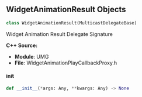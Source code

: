 ## WidgetAnimationResult Objects

```python
class WidgetAnimationResult(MulticastDelegateBase)
```

Widget Animation Result  Delegate Signature

**C++ Source:**

- **Module**: UMG
- **File**: WidgetAnimationPlayCallbackProxy.h

<a id="unreal.WidgetAnimationResult.__init__"></a>

#### __init__

```python
def __init__(*args: Any, **kwargs: Any) -> None
```

<a id="unreal.MultiLineEditableText_OnMultiLineEditableTextChangedEvent"></a>